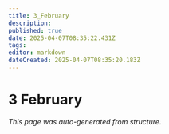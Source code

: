 ```yaml
---
title: 3_February
description: 
published: true
date: 2025-04-07T08:35:22.431Z
tags: 
editor: markdown
dateCreated: 2025-04-07T08:35:20.183Z
---
```


# 3 February

*This page was auto-generated from structure.*